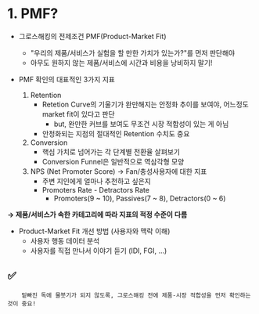 # 1. PMF?
- 그로스해킹의 전제조건 PMF(Product-Market Fit)
	- "우리의 제품/서비스가 실험을 할 만한 가치가 있는가?"를 먼저 판단해야
	- 아무도 원하지 않는 제품/서비스에 시간과 비용을 낭비하지 말기!

- PMF 확인의 대표적인 3가지 지표
	1. Retention
		- Retetion Curve의 기울기가 완만해지는 안정화 추이를 보여야, 어느정도 market fit이 있다고 판단 
			- but, 완만한 커브를 보여도 무조건 시장 적합성이 있는 게 아님
		- 안정화되는 지점의 절대적인 Retention 수치도 중요
	2. Conversion
		- 핵심 가치로 넘어가는 각 단계별 전환율 살펴보기
		- Conversion Funnel은 일반적으로 역삼각형 모양
	3. NPS (Net Promoter Score) → Fan/충성사용자에 대한 지표
		- 주변 지인에게 얼마나 추천하고 싶은지
		- Promoters Rate - Detractors Rate
			- Promoters(9 ~ 10), Passives(7 ~ 8), Detractors(0 ~ 6)    

**→ 제품/서비스가 속한 카테고리에 따라 지표의 적정 수준이 다름**

- Product-Market Fit 개선 방법 (사용자와 맥락 이해)
	- 사용자 행동 데이터 분석
	- 사용자를 직접 만나서 이야기 듣기 (IDI, FGI, ...)

## :white_check_mark:
```
	밑빠진 독에 물붓기가 되지 않도록, 그로스해킹 전에 제품-시장 적합성을 먼저 확인하는 것이 중요!
```